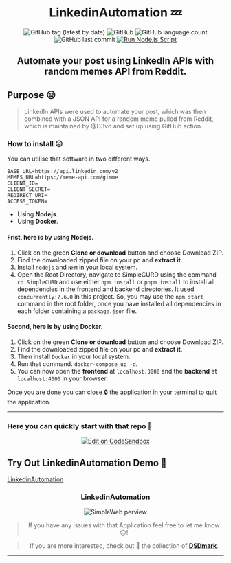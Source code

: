 <div align="center">

# LinkedinAutomation 💤

![GitHub tag (latest by date)](https://img.shields.io/github/v/tag/DSDmark/LinkedinAutomation)
![GitHub](https://img.shields.io/github/license/DSDmark/LinkedinAutomation)
![GitHub language count](https://img.shields.io/github/languages/count/DSDmark/LinkedinAutomation)
![GitHub last commit](https://img.shields.io/github/last-commit/DSDmark/LinkedinAutomation)
[![Run Node.js Script](https://github.com/DSDmark/AutoScriptJS/actions/workflows/cornJob.yml/badge.svg?branch=master)](https://github.com/DSDmark/AutoScriptJS/actions/workflows/cornJob.yml)

##  Automate your post using LinkedIn APIs with random memes API from Reddit.

<div align="left">

## Purpose 😑

> LinkedIn APIs were used to automate your post, which was then combined with a JSON API for a random meme pulled from Reddit, which is maintained by @D3vd and set up using GitHub action.

</div>

<div align="left">

### How to install 😒

You can utilise that software in two different ways.

```
BASE_URL=https://api.linkedin.com/v2
MEMES_URL=https://meme-api.com/gimme
CLIENT_ID=
CLIENT_SECRET=
REDIRECT_URI=
ACCESS_TOKEN=
```

- Using **Nodejs**. 
- Using **Docker**. 

#### Frist, here is by using **Nodejs**.

1. Click on the green **Clone or download** button and choose Download ZIP.
2. Find the downloaded zipped file on your pc and **extract it**.
3. Install `nodejs` and `NPM` in your local system.
4. Open the Root Directory, navigate to SimpleCURD using the command `cd SimpleCURD` and use either `npm install` or `pnpm install` to install all dependencies in the frontend and backend directories.
It used `concurrently:7.6.0` in this project. So, you may use the `npm start` command in the root folder, once you have installed all dependencies in each folder containing a `package.json` file. 

#### Second, here is by using **Docker**.

1. Click on the green **Clone or download** button and choose Download ZIP.
2. Find the downloaded zipped file on your pc and **extract it**.
3. Then install `Docker` in your local system.
4. Run that command.
`docker-compose up -d`.
5. You can now open the **frontend** at `localhost:3000` and the **backend** at `localhost:4000` in your browser.

Once you are done you can close 🔒 the application in your terminal to quit the application.

</div>

---

<div align="left">

### Here you can quickly start with that repo 👼

</div>

[![Edit on CodeSandbox](https://codesandbox.io/static/img/play-codesandbox.svg)](https://githubbox.com/DSDmark/LinkedinAutomation/tree/master)

<div align="left">

## Try Out LinkedinAutomation Demo 🚀

<a href="https://LinkedinAutomation" alt="SimpleWeb">LinkedinAutomation</a>

</div>

### LinkedinAutomation

![SimpleWeb perview](./assets/perview.gif "LinkedinAutomation")

> If you have any issues with that Application feel free to let me know 🙃!

> If you are more interested, check out 🥺 the collection of [ **DSDmark**](https://github.com/DSDmark"DSDmark").

---

</div>
